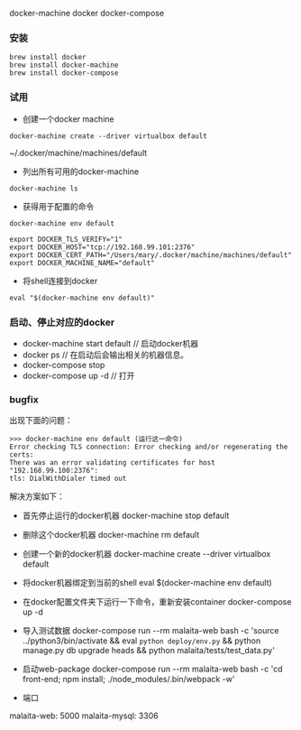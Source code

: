 
docker-machine
docker
docker-compose

### 安装

```
brew install docker
brew install docker-machine
brew install docker-compose
```

### 试用

+ 创建一个docker machine

```
docker-machine create --driver virtualbox default
```
~/.docker/machine/machines/default


+ 列出所有可用的docker-machine

```
docker-machine ls
```

+ 获得用于配置的命令

```
docker-machine env default

export DOCKER_TLS_VERIFY="1"
export DOCKER_HOST="tcp://192.168.99.101:2376"
export DOCKER_CERT_PATH="/Users/mary/.docker/machine/machines/default"
export DOCKER_MACHINE_NAME="default"
```

+ 将shell连接到docker

```
eval "$(docker-machine env default)"
```

### 启动、停止对应的docker

+ docker-machine start default          // 启动docker机器
+ docker ps                             // 在启动后会输出相关的机器信息。
+ docker-compose stop
+ docker-compose up -d                  // 打开


### bugfix

出现下面的问题：

```
>>> docker-machine env default (运行这一命令)
Error checking TLS connection: Error checking and/or regenerating the certs: 
There was an error validating certificates for host "192.168.99.100:2376": 
tls: DialWithDialer timed out
```

解决方案如下：
+ 首先停止运行的docker机器
    docker-machine stop default
+ 删除这个docker机器
    docker-machine rm default
+ 创建一个新的docker机器
    docker-machine create --driver virtualbox default
+ 将docker机器绑定到当前的shell
    eval $(docker-machine env default)
+ 在docker配置文件夹下运行一下命令，重新安装container
    docker-compose up -d
+ 导入测试数据
    docker-compose run --rm malaita-web bash -c 
    'source ../python3/bin/activate && eval `python deploy/env.py` 
    && python manage.py db upgrade heads && python malaita/tests/test_data.py'
+ 启动web-package
    docker-compose run --rm malaita-web bash -c 
    'cd front-end; npm install; ./node_modules/.bin/webpack -w'

+ 端口

malaita-web: 5000 malaita-mysql: 3306
